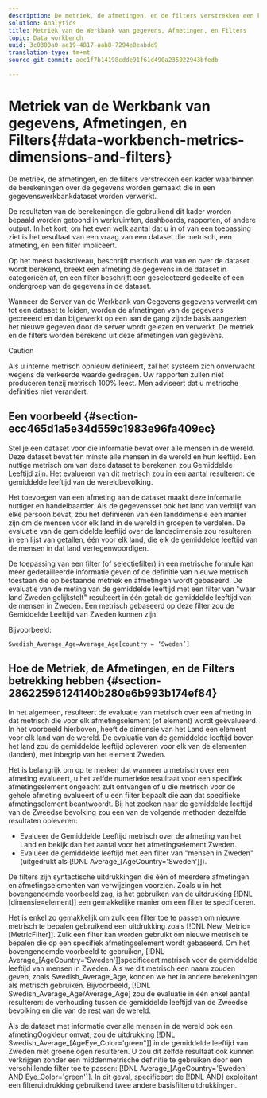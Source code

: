 ```yaml
---
description: De metriek, de afmetingen, en de filters verstrekken een kader waarbinnen de berekeningen over de gegevens worden gemaakt die in een gegevenswerkbankdataset worden verwerkt.
solution: Analytics
title: Metriek van de Werkbank van gegevens, Afmetingen, en Filters
topic: Data workbench
uuid: 3c0300a0-ae19-4817-aab8-7294e0eabdd9
translation-type: tm+mt
source-git-commit: aec1f7b14198cdde91f61d490a235022943bfedb

---
```



# Metriek van de Werkbank van gegevens, Afmetingen, en Filters{#data-workbench-metrics-dimensions-and-filters}

De metriek, de afmetingen, en de filters verstrekken een kader waarbinnen de berekeningen over de gegevens worden gemaakt die in een gegevenswerkbankdataset worden verwerkt.

De resultaten van de berekeningen die gebruikend dit kader worden bepaald worden getoond in werkruimten, dashboards, rapporten, of andere output. In het kort, om het even welk aantal dat u in of van een toepassing ziet is het resultaat van een vraag van een dataset die metrisch, een afmeting, en een filter impliceert.

Op het meest basisniveau, beschrijft metrisch wat van en over de dataset wordt berekend, breekt een afmeting de gegevens in de dataset in categorieën af, en een filter beschrijft een geselecteerd gedeelte of een ondergroep van de gegevens in de dataset.

Wanneer de Server van de Werkbank van Gegevens gegevens verwerkt om tot een dataset te leiden, worden de afmetingen van de gegevens gecreeerd en dan bijgewerkt op een aan de gang zijnde basis aangezien het nieuwe gegeven door de server wordt gelezen en verwerkt. De metriek en de filters worden berekend uit deze afmetingen van gegevens.

>[!CAUTION]
>
>Als u interne metrisch opnieuw definieert, zal het systeem zich onverwacht wegens de verkeerde waarde gedragen. Uw rapporten zullen niet produceren tenzij metrisch 100% leest. Men adviseert dat u metrische definities niet verandert.

## Een voorbeeld {#section-ecc465d1a5e34d559c1983e96fa409ec}

Stel je een dataset voor die informatie bevat over alle mensen in de wereld. Deze dataset bevat ten minste alle mensen in de wereld en hun leeftijd. Een nuttige metrisch om van deze dataset te berekenen zou Gemiddelde Leeftijd zijn. Het evalueren van dit metrisch zou in één aantal resulteren: de gemiddelde leeftijd van de wereldbevolking.

Het toevoegen van een afmeting aan de dataset maakt deze informatie nuttiger en handelbaarder. Als de gegevensset ook het land van verblijf van elke persoon bevat, zou het definiëren van een landdimensie een manier zijn om de mensen voor elk land in de wereld in groepen te verdelen. De evaluatie van de gemiddelde leeftijd over de landsdimensie zou resulteren in een lijst van getallen, één voor elk land, die elk de gemiddelde leeftijd van de mensen in dat land vertegenwoordigen.

De toepassing van een filter (of selectiefilter) in een metrische formule kan meer gedetailleerde informatie geven of de definitie van nieuwe metrisch toestaan die op bestaande metriek en afmetingen wordt gebaseerd. De evaluatie van de meting van de gemiddelde leeftijd met een filter van &quot;waar land Zweden gelijkstelt&quot; resulteert in één getal: de gemiddelde leeftijd van de mensen in Zweden. Een metrisch gebaseerd op deze filter zou de Gemiddelde Leeftijd van Zweden kunnen zijn.

Bijvoorbeeld:

```
Swedish_Average_Age=Average_Age[country = ‘Sweden’]
```

## Hoe de Metriek, de Afmetingen, en de Filters betrekking hebben {#section-28622596124140b280e6b993b174ef84}

In het algemeen, resulteert de evaluatie van metrisch over een afmeting in dat metrisch die voor elk afmetingselement (of element) wordt geëvalueerd. In het voorbeeld hierboven, heeft de dimensie van het Land een element voor elk land van de wereld. De evaluatie van de gemiddelde leeftijd boven het land zou de gemiddelde leeftijd opleveren voor elk van de elementen (landen), met inbegrip van het element Zweden.

Het is belangrijk om op te merken dat wanneer u metrisch over een afmeting evalueert, u het zelfde numerieke resultaat voor een specifiek afmetingselement ongeacht zult ontvangen of u die metrisch voor de gehele afmeting evalueert of u een filter bepaalt die aan dat specifieke afmetingselement beantwoordt. Bij het zoeken naar de gemiddelde leeftijd van de Zweedse bevolking zou een van de volgende methoden dezelfde resultaten opleveren:

* Evalueer de Gemiddelde Leeftijd metrisch over de afmeting van het Land en bekijk dan het aantal voor het afmetingselement Zweden.
* Evalueer de gemiddelde leeftijd met een filter van &quot;mensen in Zweden&quot; (uitgedrukt als [!DNL Average_[AgeCountry=&#39;Sweden&#39;]]).

De filters zijn syntactische uitdrukkingen die één of meerdere afmetingen en afmetingselementen van verwijzingen voorzien. Zoals u in het bovengenoemde voorbeeld zag, is het gebruiken van de uitdrukking [!DNL [dimensie=element]] een gemakkelijke manier om een filter te specificeren.

Het is enkel zo gemakkelijk om zulk een filter toe te passen om nieuwe metrisch te bepalen gebruikend een uitdrukking zoals [!DNL New_Metric=[MetricFilter]]. Zulk een filter kan worden gebruikt om nieuwe metrisch te bepalen die op een specifiek afmetingselement wordt gebaseerd. Om het bovengenoemde voorbeeld te gebruiken, [!DNL Average_[AgeCountry=&#39;Sweden&#39;]]specificeert metrisch voor de gemiddelde leeftijd van mensen in Zweden. Als we dit metrisch een naam zouden geven, zoals Swedish_Average_Age, konden we het in andere berekeningen als metrisch gebruiken. Bijvoorbeeld, [!DNL Swedish_Average_Age/Average_Age] zou de evaluatie in één enkel aantal resulteren: de verhouding tussen de gemiddelde leeftijd van de Zweedse bevolking en die van de rest van de wereld.

Als de dataset met informatie over alle mensen in de wereld ook een afmetingOogkleur omvat, zou de uitdrukking [!DNL Swedish_Average_[AgeEye_Color=&#39;green&quot;]] in de gemiddelde leeftijd van Zweden met groene ogen resulteren. U zou dit zelfde resultaat ook kunnen verkrijgen zonder een middenmetrische definitie te gebruiken door een verschillende filter toe te passen: [!DNL Average_[AgeCountry=&#39;Sweden&#39; AND Eye_Color=&#39;green&#39;]]. In dit geval, specificeert de [!DNL AND] exploitant een filteruitdrukking gebruikend twee andere basisfilteruitdrukkingen.
